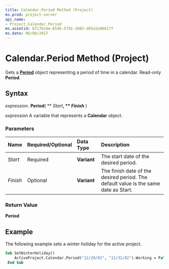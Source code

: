 ```yaml
---
title: Calendar.Period Method (Project)
ms.prod: project-server
api_name:
- Project.Calendar.Period
ms.assetid: b717bcbe-654b-5791-2002-d65e2a96617f
ms.date: 06/08/2017
---
```



# Calendar.Period Method (Project)

Gets a **[Period](period-object-project.md)** object representing a period of time in a calendar. Read-only **Period**.


## Syntax

 _expression_. **Period**( ** _Start_**, ** _Finish_** )

 _expression_ A variable that represents a **Calendar** object.


### Parameters



|**Name**|**Required/Optional**|**Data Type**|**Description**|
|:-----|:-----|:-----|:-----|
| _Start_|Required|**Variant**|The start date of the desired period.|
| _Finish_|Optional|**Variant**| The finish date of the desired period. The default value is the same date as Start.|

### Return Value

 **Period**


## Example

The following example sets a winter holiday for the active project.


```vb
Sub SetWinterHoliday() 
    ActiveProject.Calendar.Period("12/20/02", "12/31/02").Working = False 
 End Sub
```


